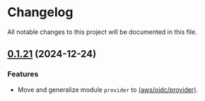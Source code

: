 # Changelog

All notable changes to this project will be documented in this file.

## [0.1.21]() (2024-12-24)
### Features
* Move and generalize module `provider` to [(aws/oidc/provider)](../provider).
